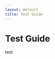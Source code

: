 ```yaml
---
layout: default
title: Test Guide
---
```


Test Guide
==========================================

test

